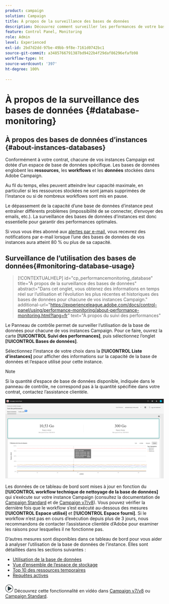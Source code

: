 ```yaml
---
product: campaign
solution: Campaign
title: À propos de la surveillance des bases de données
description: Découvrez comment surveiller les performances de votre base de données Campaign dans le panneau de contrôle
feature: Control Panel, Monitoring
role: Admin
level: Experienced
exl-id: 2bd7d2dd-97be-49bb-9f8e-7161d0742bc1
source-git-commit: a3485766791387bd9422b4f29daf86296efafb98
workflow-type: ht
source-wordcount: '397'
ht-degree: 100%

---
```


# À propos de la surveillance des bases de données {#database-monitoring}

## À propos des bases de données d’instances {#about-instances-databases}

Conformément à votre contrat, chacune de vos instances Campaign est dotée d’un espace de base de données spécifique. Les bases de données englobent les **ressources**, les **workflows** et les **données** stockées dans Adobe Campaign.

Au fil du temps, elles peuvent atteindre leur capacité maximale, en particulier si les ressources stockées ne sont jamais supprimées de l’instance ou si de nombreux workflows sont mis en pause.

Le dépassement de la capacité d’une base de données d’instance peut entraîner différents problèmes (impossibilité de se connecter, d’envoyer des emails, etc.). La surveillance des bases de données d’instances est donc essentielle pour garantir des performances optimales.

Si vous vous êtes abonné aux [alertes par e-mail](../../performance-monitoring/using/email-alerting.md), vous recevrez des notifications par e-mail lorsque l’une des bases de données de vos instances aura atteint 80 % ou plus de sa capacité.

## Surveillance de l’utilisation des bases de données{#monitoring-database-usage}

>[!CONTEXTUALHELP]
>id="cp_performancemonitoring_database"
>title="À propos de la surveillance des bases de données"
>abstract="Dans cet onglet, vous obtenez des informations en temps réel sur l’utilisation et l’évolution les plus récentes et historiques des bases de données pour chacune de vos instances Campaign."
>additional-url="https://experienceleague.adobe.com/docs/control-panel/using/performance-monitoring/about-performance-monitoring.html?lang=fr" text="À propos du suivi des performances"

Le Panneau de contrôle permet de surveiller l’utilisation de la base de données pour chacune de vos instances Campaign. Pour ce faire, ouvrez la carte **[!UICONTROL Suivi des performances]**, puis sélectionnez l’onglet **[!UICONTROL Bases de données]**.

Sélectionnez l’instance de votre choix dans la **[!UICONTROL Liste d’instances]** pour afficher des informations sur la capacité de la base de données et l’espace utilisé pour cette instance.

>[!NOTE]
>
>Si la quantité d’espace de base de données disponible, indiquée dans le panneau de contrôle, ne correspond pas à la quantité spécifiée dans votre contrat, contactez l’assistance clientèle.

![](assets/databases_dashboard.png)

Les données de ce tableau de bord sont mises à jour en fonction du **[!UICONTROL workflow technique de nettoyage de la base de données]** qui s’exécute sur votre instance Campaign (consultez la documentation de [Campaign Standard](https://experienceleague.adobe.com/docs/campaign-standard/using/administrating/application-settings/technical-workflows.html?lang=fr#list-of-technical-workflows) et de [Campaign v7/v8](https://experienceleague.adobe.com/docs/campaign-classic/using/monitoring-campaign-classic/data-processing/database-cleanup-workflow.html?lang=fr)). Vous pouvez vérifier la dernière fois que le workflow s’est exécuté au-dessous des mesures **[!UICONTROL Espace utilisé]** et **[!UICONTROL Espace fourni]**. Si le workflow n’est pas en cours d’exécution depuis plus de 3 jours, nous recommandons de contacter l’assistance clientèle d’Adobe pour examiner les raisons pour lesquelles il ne fonctionne pas.

D’autres mesures sont disponibles dans ce tableau de bord pour vous aider à analyser l’utilisation de la base de données de l’instance. Elles sont détaillées dans les sections suivantes :

* [Utilisation de la base de données](../../performance-monitoring/using/database-utilization.md)
* [Vue d’ensemble de l’espace de stockage](../../performance-monitoring/using/database-storage-overview.md)
* [Top 10 des ressources temporaires](../../performance-monitoring/using/database-top-ten-resources.md)
* [Requêtes actives](../../performance-monitoring/using/database-active-queries.md)

![](assets/do-not-localize/how-to-video.png) Découvrez cette fonctionnalité en vidéo dans [Campaign v7/v8](https://experienceleague.adobe.com/docs/campaign-classic-learn/control-panel/performance-monitoring/monitoring-databases.html?lang=fr#performance-monitoring) ou [Campaign Standard](https://experienceleague.adobe.com/docs/campaign-standard-learn/control-panel/performance-monitoring/monitoring-databases.html?lang=fr#performance-monitoring).
